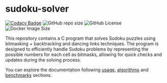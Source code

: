 # sudoku-solver

[![Codacy Badge](https://app.codacy.com/project/badge/Grade/1c00f9216d36419b86f0584dd6dafbc4)](https://app.codacy.com/gh/AntonioBerna/sudoku-solver/dashboard?utm_source=gh&utm_medium=referral&utm_content=&utm_campaign=Badge_grade) ![GitHub repo size](https://img.shields.io/github/repo-size/AntonioBerna/sudoku-solver) ![GitHub License](https://img.shields.io/github/license/AntonioBerna/sudoku-solver) ![Docker Image Size](https://img.shields.io/docker/image-size/antonioberna/sudoku-solver)

This repository contains a C program that solves Sudoku puzzles using bitmasking + backtracking and dancing links techniques.
The program is designed to efficiently handle Sudoku problems by representing the possible numbers for each cell as bitmasks, allowing for quick checks and updates during the solving process.

You can explore the documentation following [usage](usage), [algorithms](algorithms/bitmasking-backtracking) and [benchmarks](benchmarks/bitmasking-backtracking) sections.
